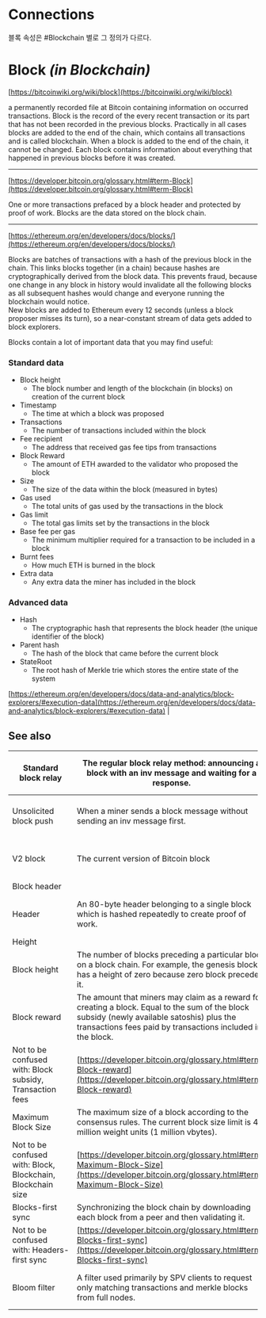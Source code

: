 # Connections

블록 속성은 #Blockchain 별로 그 정의가 다르다.

# Block _(in Blockchain)_

[https://bitcoinwiki.org/wiki/block](https://bitcoinwiki.org/wiki/block)

a permanently recorded file at Bitcoin containing information on occurred transactions. Block is the record of the every recent transaction or its part that has not been recorded in the previous blocks. Practically in all cases blocks are added to the end of the chain, which contains all transactions and is called blockchain. When a block is added to the end of the chain, it cannot be changed. Each block contains information about everything that happened in previous blocks before it was created.

---

[https://developer.bitcoin.org/glossary.html#term-Block](https://developer.bitcoin.org/glossary.html#term-Block)

One or more transactions prefaced by a block header and protected by proof of work. Blocks are the data stored on the block chain.

---


[https://ethereum.org/en/developers/docs/blocks/](https://ethereum.org/en/developers/docs/blocks/)

Blocks are batches of transactions with a hash of the previous block in the chain. This links blocks together (in a chain) because hashes are cryptographically derived from the block data. This prevents fraud, because one change in any block in history would invalidate all the following blocks as all subsequent hashes would change and everyone running the blockchain would notice.                                                                                               
 New blocks are added to Ethereum every 12 seconds (unless a block proposer misses its turn), so a near-constant stream of data gets added to block explorers.
 
 
 Blocks contain a lot of important data that you may find useful:    
### Standard data

- Block height
    - The block number and length of the blockchain (in blocks) on creation of the current block
- Timestamp
    - The time at which a block was proposed
- Transactions
    - The number of transactions included within the block
- Fee recipient
    - The address that received gas fee tips from transactions
- Block Reward
	- The amount of ETH awarded to the validator who proposed the block
- Size
	- The size of the data within the block (measured in bytes)
- Gas used
	- The total units of gas used by the transactions in the block
- Gas limit
	- The total gas limits set by the transactions in the block
- Base fee per gas
	- The minimum multiplier required for a transaction to be included in a block
- Burnt fees
	- How much ETH is burned in the block
- Extra data
	- Any extra data the miner has included in the block

### Advanced data

- Hash
	- The cryptographic hash that represents the block header (the unique identifier of the block)
- Parent hash
	- The hash of the block that came before the current block
- StateRoot
	- The root hash of Merkle trie which stores the entire state of the system

[https://ethereum.org/en/developers/docs/data-and-analytics/block-explorers/#execution-data](https://ethereum.org/en/developers/docs/data-and-analytics/block-explorers/#execution-data) |

## See also

| Standard block relay                                        | The regular block relay method: announcing a block with an inv message and waiting for a response.                                                                                                         | [https://developer.bitcoin.org/glossary.html#term-Stanndard-block-relay](https://developer.bitcoin.org/glossary.html#term-Stanndard-block-relay)   |
| ----------------------------------------------------------- | ---------------------------------------------------------------------------------------------------------------------------------------------------------------------------------------------------------- | -------------------------------------------------------------------------------------------------------------------------------------------------- |
| Unsolicited block push                                      | When a miner sends a block message without sending an inv message first.                                                                                                                                   | [https://developer.bitcoin.org/glossary.html#term-Unsolicited-block-push](https://developer.bitcoin.org/glossary.html#term-Unsolicited-block-push) |
| V2 block                                                    | The current version of Bitcoin block                                                                                                                                                                       | [https://developer.bitcoin.org/glossary.html#term-V2-block](https://developer.bitcoin.org/glossary.html#term-V2-block)                             |
| Block header                                                |                                                                                                                                                                                                            |                                                                                                                                                    |
| Header                                                      | An 80-byte header belonging to a single block which is hashed repeatedly to create proof of work.                                                                                                          | [https://developer.bitcoin.org/glossary.html#term-Block-header](https://developer.bitcoin.org/glossary.html#term-Block-header)                     |
| Height                                                      |                                                                                                                                                                                                            |                                                                                                                                                    |
| Block height                                                | The number of blocks preceding a particular block on a block chain. For example, the genesis block has a height of zero because zero block preceded it.                                                    | [https://developer.bitcoin.org/glossary.html#term-Block-header](https://developer.bitcoin.org/glossary.html#term-Block-header)                     |
| Block reward                                                | The amount that miners may claim as a reward for creating a block. Equal to the sum of the block subsidy (newly available satoshis) plus the transactions fees paid by transactions included in the block. |                                                                                                                                                    |
| Not to be confused with: Block subsidy, Transaction fees    | [https://developer.bitcoin.org/glossary.html#term-Block-reward](https://developer.bitcoin.org/glossary.html#term-Block-reward)                                                                             |                                                                                                                                                    |
| Maximum Block Size                                          | The maximum size of a block according to the consensus rules. The current block size limit is 4 million weight units (1 million vbytes).                                                                   |                                                                                                                                                    |
| Not to be confused with: Block, Blockchain, Blockchain size | [https://developer.bitcoin.org/glossary.html#term-Maximum-Block-Size](https://developer.bitcoin.org/glossary.html#term-Maximum-Block-Size)                                                                 |                                                                                                                                                    |
| Blocks-first sync                                           | Synchronizing the block chain by downloading each block from a peer and then validating it.                                                                                                                |                                                                                                                                                    |
| Not to be confused with: Headers-first sync                 | [https://developer.bitcoin.org/glossary.html#term-Blocks-first-sync](https://developer.bitcoin.org/glossary.html#term-Blocks-first-sync)                                                                   |                                                                                                                                                    |
| Bloom filter                                                | A filter used primarily by SPV clients to request only matching transactions and merkle blocks from full nodes.                                                                                            | [https://developer.bitcoin.org/glossary.html#term-Bloom-filter](https://developer.bitcoin.org/glossary.html#term-Bloom-filter)                     |
